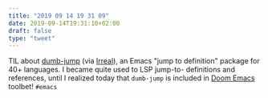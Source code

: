 ```yaml
---
title: "2019 09 14 19 31 09"
date: 2019-09-14T19:31:10+02:00
draft: false
type: "tweet"
---
```

TIL about [dumb-jump](https://github.com/jacktasia/dumb-jump) (via [Irreal](https://irreal.org/blog/?p=8307)), an Emacs "jump to definition" package for 40+ languages. I became quite used to LSP jump-to- definitions and references, until I realized today that `dumb-jump` is included in [Doom Emacs](https://github.com/hlissner/doom-emacs/tree/develop/modules/tools/lookup) toolbet! `#emacs`

